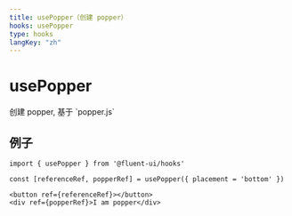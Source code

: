 ```yaml
---
title: usePopper（创建 popper）
hooks: usePopper
type: hooks
langKey: "zh"
---
```


# usePopper

<p class="description">创建 popper, 基于 `popper.js`</p>

## 例子

```tsx
import { usePopper } from '@fluent-ui/hooks'

const [referenceRef, popperRef] = usePopper({ placement = 'bottom' })

<button ref={referenceRef}></button>
<div ref={popperRef}>I am popper</div>
```
